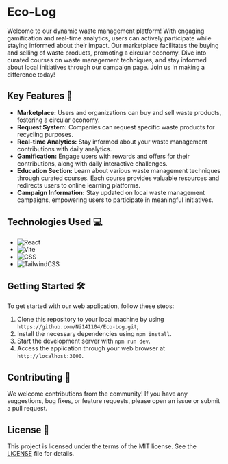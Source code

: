 # Eco-Log

Welcome to our dynamic waste management platform! With engaging gamification and real-time analytics, users can actively participate while staying informed about their impact. Our marketplace facilitates the buying and selling of waste products, promoting a circular economy. Dive into curated courses on waste management techniques, and stay informed about local initiatives through our campaign page. Join us in making a difference today!

## Key Features 🚀

- **Marketplace:** Users and organizations can buy and sell waste products, fostering a circular economy.
- **Request System:** Companies can request specific waste products for recycling purposes.
- **Real-time Analytics:** Stay informed about your waste management contributions with daily analytics.
- **Gamification:** Engage users with rewards and offers for their contributions, along with daily interactive challenges.
- **Education Section:** Learn about various waste management techniques through curated courses. Each course provides valuable resources and redirects users to online learning platforms.
- **Campaign Information:** Stay updated on local waste management campaigns, empowering users to participate in meaningful initiatives.

## Technologies Used 💻

- <img src="https://img.shields.io/badge/-React-61DAFB?style=flat-square&logo=react&logoColor=white" alt="React">
- <img src="https://img.shields.io/badge/-Vite-646CFF?style=flat-square&logo=vite&logoColor=white" alt="Vite">
- <img src="https://img.shields.io/badge/-CSS-1572B6?style=flat-square&logo=css3&logoColor=white" alt="CSS">
- <img alt="TailwindCSS" src="https://img.shields.io/badge/-TailwindCSS-8A2BE2?style=flat-square&logo=tailwindcss&logoColor=white">

## Getting Started 🛠️

To get started with our web application, follow these steps:

1. Clone this repository to your local machine by using `https://github.com/Ni141104/Eco-Log.git`;
2. Install the necessary dependencies using `npm install`.
3. Start the development server with `npm run dev`.
4. Access the application through your web browser at `http://localhost:3000`.

## Contributing 🤝

We welcome contributions from the community! If you have any suggestions, bug fixes, or feature requests, please open an issue or submit a pull request.

## License 📝

This project is licensed under the terms of the MIT license. See the [LICENSE](LICENSE) file for details.


